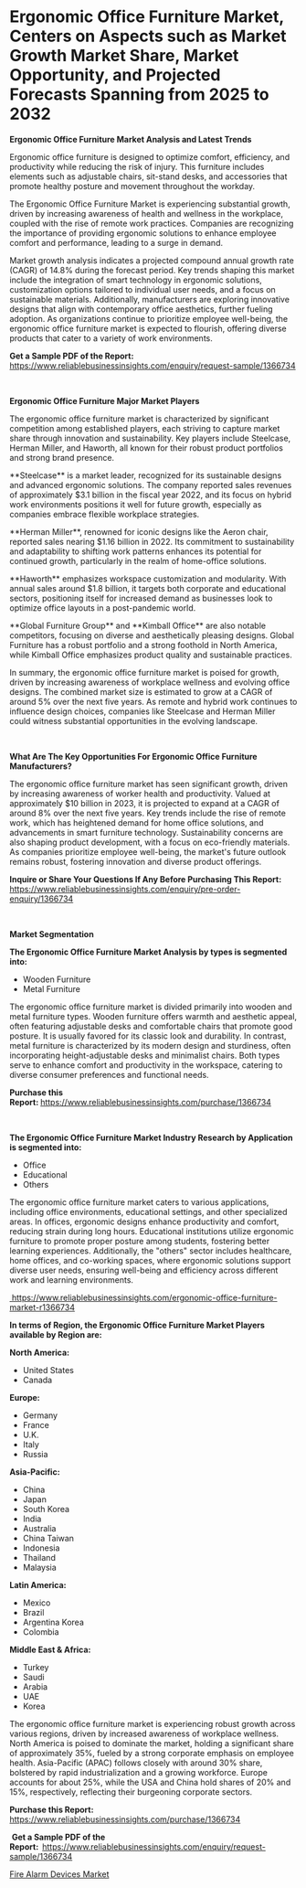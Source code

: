 <p><h1>Ergonomic Office Furniture Market, Centers on Aspects such as Market Growth Market Share, Market Opportunity, and Projected Forecasts Spanning from 2025 to 2032</h1></p><p><strong>Ergonomic Office Furniture Market Analysis and Latest Trends</strong></p>
<p><p>Ergonomic office furniture is designed to optimize comfort, efficiency, and productivity while reducing the risk of injury. This furniture includes elements such as adjustable chairs, sit-stand desks, and accessories that promote healthy posture and movement throughout the workday. </p><p>The Ergonomic Office Furniture Market is experiencing substantial growth, driven by increasing awareness of health and wellness in the workplace, coupled with the rise of remote work practices. Companies are recognizing the importance of providing ergonomic solutions to enhance employee comfort and performance, leading to a surge in demand. </p><p>Market growth analysis indicates a projected compound annual growth rate (CAGR) of 14.8% during the forecast period. Key trends shaping this market include the integration of smart technology in ergonomic solutions, customization options tailored to individual user needs, and a focus on sustainable materials. Additionally, manufacturers are exploring innovative designs that align with contemporary office aesthetics, further fueling adoption. As organizations continue to prioritize employee well-being, the ergonomic office furniture market is expected to flourish, offering diverse products that cater to a variety of work environments.</p></p>
<p><strong>Get a Sample PDF of the Report:&nbsp;</strong> <a href="https://www.reliablebusinessinsights.com/enquiry/request-sample/1366734?utm_campaign=2215&utm_medium=2&utm_source=Github&utm_content=ia&utm_term=22032025&utm_id=ergonomic-office-furniture">https://www.reliablebusinessinsights.com/enquiry/request-sample/1366734</a></p>
<p>&nbsp;</p>
<p><strong>Ergonomic Office Furniture Major Market Players</strong></p>
<p><p>The ergonomic office furniture market is characterized by significant competition among established players, each striving to capture market share through innovation and sustainability. Key players include Steelcase, Herman Miller, and Haworth, all known for their robust product portfolios and strong brand presence.</p><p>**Steelcase** is a market leader, recognized for its sustainable designs and advanced ergonomic solutions. The company reported sales revenues of approximately $3.1 billion in the fiscal year 2022, and its focus on hybrid work environments positions it well for future growth, especially as companies embrace flexible workplace strategies.</p><p>**Herman Miller**, renowned for iconic designs like the Aeron chair, reported sales nearing $1.16 billion in 2022. Its commitment to sustainability and adaptability to shifting work patterns enhances its potential for continued growth, particularly in the realm of home-office solutions.</p><p>**Haworth** emphasizes workspace customization and modularity. With annual sales around $1.8 billion, it targets both corporate and educational sectors, positioning itself for increased demand as businesses look to optimize office layouts in a post-pandemic world.</p><p>**Global Furniture Group** and **Kimball Office** are also notable competitors, focusing on diverse and aesthetically pleasing designs. Global Furniture has a robust portfolio and a strong foothold in North America, while Kimball Office emphasizes product quality and sustainable practices.</p><p>In summary, the ergonomic office furniture market is poised for growth, driven by increasing awareness of workplace wellness and evolving office designs. The combined market size is estimated to grow at a CAGR of around 5% over the next five years. As remote and hybrid work continues to influence design choices, companies like Steelcase and Herman Miller could witness substantial opportunities in the evolving landscape.</p></p>
<p>&nbsp;</p>
<p><strong>What Are The Key Opportunities For Ergonomic Office Furniture Manufacturers?</strong></p>
<p><p>The ergonomic office furniture market has seen significant growth, driven by increasing awareness of worker health and productivity. Valued at approximately $10 billion in 2023, it is projected to expand at a CAGR of around 8% over the next five years. Key trends include the rise of remote work, which has heightened demand for home office solutions, and advancements in smart furniture technology. Sustainability concerns are also shaping product development, with a focus on eco-friendly materials. As companies prioritize employee well-being, the market's future outlook remains robust, fostering innovation and diverse product offerings.</p></p>
<p><strong>Inquire or Share Your Questions If Any Before Purchasing This Report:</strong> <a href="https://www.reliablebusinessinsights.com/enquiry/pre-order-enquiry/1366734?utm_campaign=2215&utm_medium=2&utm_source=Github&utm_content=ia&utm_term=22032025&utm_id=ergonomic-office-furniture">https://www.reliablebusinessinsights.com/enquiry/pre-order-enquiry/1366734</a></p>
<p>&nbsp;</p>
<p><strong>Market Segmentation</strong></p>
<p><strong>The Ergonomic Office Furniture Market Analysis by types is segmented into:</strong></p>
<p><ul><li>Wooden Furniture</li><li>Metal Furniture</li></ul></p>
<p><p>The ergonomic office furniture market is divided primarily into wooden and metal furniture types. Wooden furniture offers warmth and aesthetic appeal, often featuring adjustable desks and comfortable chairs that promote good posture. It is usually favored for its classic look and durability. In contrast, metal furniture is characterized by its modern design and sturdiness, often incorporating height-adjustable desks and minimalist chairs. Both types serve to enhance comfort and productivity in the workspace, catering to diverse consumer preferences and functional needs.</p></p>
<p><strong>Purchase this Report:&nbsp;</strong><a href="https://www.reliablebusinessinsights.com/purchase/1366734?utm_campaign=2215&utm_medium=2&utm_source=Github&utm_content=ia&utm_term=22032025&utm_id=ergonomic-office-furniture">https://www.reliablebusinessinsights.com/purchase/1366734</a></p>
<p>&nbsp;</p>
<p><strong>The Ergonomic Office Furniture Market Industry Research by Application is segmented into:</strong></p>
<p><ul><li>Office</li><li>Educational</li><li>Others</li></ul></p>
<p><p>The ergonomic office furniture market caters to various applications, including office environments, educational settings, and other specialized areas. In offices, ergonomic designs enhance productivity and comfort, reducing strain during long hours. Educational institutions utilize ergonomic furniture to promote proper posture among students, fostering better learning experiences. Additionally, the "others" sector includes healthcare, home offices, and co-working spaces, where ergonomic solutions support diverse user needs, ensuring well-being and efficiency across different work and learning environments.</p></p>
<p><a href="https://www.reliablebusinessinsights.com/ergonomic-office-furniture-market-r1366734?utm_campaign=2215&utm_medium=2&utm_source=Github&utm_content=ia&utm_term=22032025&utm_id=ergonomic-office-furniture">&nbsp;https://www.reliablebusinessinsights.com/ergonomic-office-furniture-market-r1366734</a></p>
<p><strong>In terms of Region, the Ergonomic Office Furniture Market Players available by Region are:</strong></p>
<p>
    <p> <strong> North America: </strong>
        <ul>
            <li>United States</li>
            <li>Canada</li>
        </ul>
        </p> 
    <p> <strong> Europe: </strong>
        <ul>
            <li>Germany</li>
            <li>France</li>
            <li>U.K.</li>
            <li>Italy</li>
            <li>Russia</li>
        </ul>
        </p> 
    <p> <strong> Asia-Pacific: </strong>
        <ul>
            <li>China</li>
            <li>Japan</li>
            <li>South Korea</li>
            <li>India</li>
            <li>Australia</li>
            <li>China Taiwan</li>
            <li>Indonesia</li>
            <li>Thailand</li>
            <li>Malaysia</li>
        </ul>
        </p> 
    <p> <strong> Latin America: </strong>
        <ul>
            <li>Mexico</li>
            <li>Brazil</li>
            <li>Argentina Korea</li>
            <li>Colombia</li>
        </ul>
        </p> 
    <p> <strong> Middle East & Africa: </strong>
        <ul>
            <li>Turkey</li>
            <li>Saudi</li>
            <li>Arabia</li>
            <li>UAE</li>
            <li>Korea</li>
        </ul>
    </p>
    </p>
<p><p>The ergonomic office furniture market is experiencing robust growth across various regions, driven by increased awareness of workplace wellness. North America is poised to dominate the market, holding a significant share of approximately 35%, fueled by a strong corporate emphasis on employee health. Asia-Pacific (APAC) follows closely with around 30% share, bolstered by rapid industrialization and a growing workforce. Europe accounts for about 25%, while the USA and China hold shares of 20% and 15%, respectively, reflecting their burgeoning corporate sectors.</p></p>
<p><strong>Purchase this Report: </strong><a href="https://www.reliablebusinessinsights.com/purchase/1366734?utm_campaign=2215&utm_medium=2&utm_source=Github&utm_content=ia&utm_term=22032025&utm_id=ergonomic-office-furniture">https://www.reliablebusinessinsights.com/purchase/1366734</a></p>
<p>&nbsp;<strong>Get a Sample PDF of the Report:&nbsp;&nbsp;</strong><a href="https://www.reliablebusinessinsights.com/enquiry/request-sample/1366734?utm_campaign=2215&utm_medium=2&utm_source=Github&utm_content=ia&utm_term=22032025&utm_id=ergonomic-office-furniture">https://www.reliablebusinessinsights.com/enquiry/request-sample/1366734</a></p>
<p><strong></strong></p>
<p><p><a href="https://github.com/hgf64gh/Market-Research-Report-List-2/blob/main/fire-alarm-devices-market.md?utm_campaign=2215&utm_medium=2&utm_source=Github&utm_content=ia&utm_term=22032025&utm_id=ergonomic-office-furniture">Fire Alarm Devices Market</a></p></p>